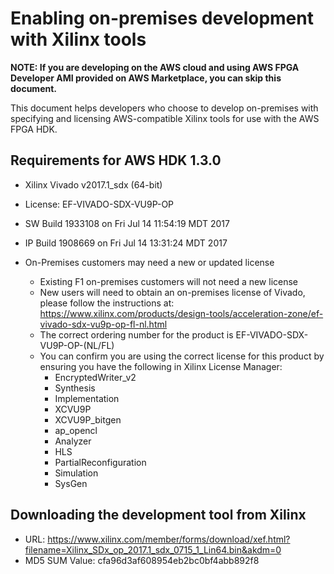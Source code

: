 
# Enabling on-premises development with Xilinx tools

**NOTE: If you are developing on the AWS cloud and using AWS FPGA Developer AMI provided on AWS Marketplace, you can skip this document.**

This document helps developers who choose to develop on-premises with specifying and licensing AWS-compatible Xilinx tools for use with the AWS FPGA HDK.


<a name="requirements"></a>
## Requirements for AWS HDK 1.3.0
 * Xilinx Vivado v2017.1_sdx (64-bit)
 * License: EF-VIVADO-SDX-VU9P-OP
 * SW Build 1933108 on Fri Jul 14 11:54:19 MDT 2017
 * IP Build 1908669 on Fri Jul 14 13:31:24 MDT 2017

 * On-Premises customers may need a new or updated license
    * Existing F1 on-premises customers will not need a new license
    * New users will need to obtain an on-premises license of Vivado, please follow the instructions at: https://www.xilinx.com/products/design-tools/acceleration-zone/ef-vivado-sdx-vu9p-op-fl-nl.html
    * The correct ordering number for the product is EF-VIVADO-SDX-VU9P-OP-(NL/FL)
    * You can confirm you are using the correct license for this product by ensuring you have the following in Xilinx License Manager:
       * EncryptedWriter_v2
       * Synthesis
       * Implementation
       * XCVU9P
       * XCVU9P_bitgen
       * ap_opencl
       * Analyzer
       * HLS
       * PartialReconfiguration
       * Simulation
       * SysGen

<a name="download"></a>
## Downloading the development tool from Xilinx

 * URL: https://www.xilinx.com/member/forms/download/xef.html?filename=Xilinx_SDx_op_2017.1_sdx_0715_1_Lin64.bin&akdm=0
 * MD5 SUM Value: cfa96d3af608954eb2bc0bf4abb892f8

